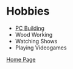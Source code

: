 # Hobbies


- [PC Building](https://en.wikipedia.org/wiki/Homebuilt_computer)
- Wood Working
- Watching Shows 
- Playing Videogames

[Home Page](README.md)
